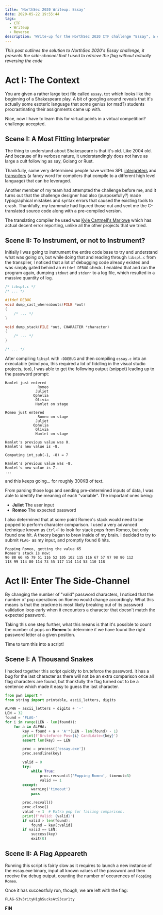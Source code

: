```yaml
---
title: 'NorthSec 2020 Writeup: Essay'
date: 2020-05-22 19:55:44
tags:
  - CTF
  - Writeup
  - Reverse
description: 'Write-up for the NorthSec 2020 CTF challenge "Essay", a crackme written in the Shakespeare Programming Language (SPL)'
---
```


*This post outlines the solution to NorthSec 2020's Essay challenge, it presents the side-channel that I used to retrieve the flag without actually reversing the code*


# Act I: The Context

You are given a rather large text file called `essay.txt` which looks like the beginning of a Shakespeare play. A bit of googling around reveals that it's actually some esoteric language that some genius (or mad?) students procrastinating their assignments came up with.

Nice, now I have to learn this for virtual points in a virtual competition? challenge accepted.


## Scene I: A Most Fitting Interpreter

The thing to understand about Shakespeare is that it's old. Like 2004 old. And because of its verbose nature, it understandingly does not have as large a cult following as say, Golang or Rust.

Thankfully, some very determined people have written SPL [interpreters][2] and [transpilers][3] (a fancy word for compilers that compile to a different high level language) that can be leveraged.

Another member of my team had attempted the challenge before me, and it turns out that the challenge designer had also (purposefully?) made typographical mistakes and syntax errors that caused the existing tools to crash. Thankfully, my teammate had figured those out and sent me the C-translated source code along with a pre-compiled version.

The translating compiler he used was [Kyle Cartmell's Marlowe][1] which has actual decent error reporting, unlike all the other projects that we tried.

[1]: https://bitbucket.org/kcartmell/marlowe/
[2]: https://github.com/zmbc/shakespearelang
[3]: https://github.com/redleek/spl2c


## Scene II: To Instrument, or not to Instrument?

Initially I was going to instrument the entire code base to try and understand what was going on, but while doing that and reading through `libspl.c` from the transpiler, I noticed that a lot of debugging code already existed and was simply gated behind an `#ifdef DEBUG` check. I enabled that and ran the program again, dumping `stdout` and `stderr` to a log file, which resulted in a massive quantity of log.

```c
/* libspl.c */
/* ... */

#ifdef DEBUG
void dump_cast_whereabouts(FILE *out)
{
    /* ... */
}

void dump_stack(FILE *out, CHARACTER *character)
{
    /* ... */
}

/* ... */
```

After compiling `libspl` with `-DDEBUG` and then compiling `essay.c` into an executable (mind you, this required a lot of fiddling in the visual studio projects, too), I was able to get the following output (snippet) leading up to the password prompt:

```plain
Hamlet just entered
               Romeo
              Juliet
             Ophelia
              Olivia
              Hamlet on stage

Romeo just entered
               Romeo on stage
              Juliet
             Ophelia
              Olivia
              Hamlet on stage

Hamlet's previous value was 0.
Hamlet's new value is -8.

Computing int_sub(-1, -8) = 7

Hamlet's previous value was -8.
Hamlet's new value is 7.
...
```

and this keeps going... for roughly 300KB of text.

From parsing those logs and sending pre-determined inputs of data, I was able to identify the meaning of each "variable". The important ones being:

- **Juliet** The user input
- **Romeo** The expected password

I also determined that at some point Romeo's stack would need to be popped to perform character comparison. I used a very advanced technique known as `Ctrl+F` to look for stack pops from Romeo, but only found one hit. A theory began to brew inside of my brain. I decided to try to submit `FLAG-` as my input, and promptly found 6 hits.


```plain
Popping Romeo, getting the value 65
Romeo's stack is now:
90 88 66 45 79 51 116 52 105 102 115 116 67 57 97 98 80 112
118 99 114 80 114 73 55 117 114 114 53 110 118
```

# Act II: Enter The Side-Channel

By changing the number of "valid" password characters, I noticed that the number of pop operations on Romeo would change accordingly. What this means is that the crackme is most likely breaking out of its password validation loop early when it encounters a character that doesn't match the expected password.

Taking this one step further, what this means is that it's possible to count the number of pops on **Romeo** to determine if we have found the right password letter at a given position.

Time to turn this into a script!

## Scene I: A Thousand Snakes

I hacked together this script quickly to bruteforce the password. It has a bug for the last character as there will not be an extra comparison once all flag characters are found, but thankfully the flag turned out to be a sentence which made it easy to guess the last character.

```python
from pwn import *
from string import printable, ascii_letters, digits

ALPHA = ascii_letters + digits + '-'
LEN = 32
found = 'FLAG-'
for i in range(LEN - len(found)):
    for a in ALPHA:
        key = found + a + 'A'*(LEN - len(found) - 1)
        print(f'Bruteforce Pos={i} Candidate={key}')
        assert len(key) == LEN

        proc = process(['essay.exe'])
        proc.sendline(key)

        valid = 0
        try:
            while True:
                proc.recvuntil('Popping Romeo', timeout=3)
                valid += 1
        except:
            warning('timeout')
            pass

        proc.recvall()
        proc.close()
        valid -= 1  # Extra pop for failing comparison.
        print(f'Valid: {valid}')
        if valid > len(found):
            found = key[:valid]
        if valid == LEN:
            success(key)
            exit(0)
```
## Scene II: A Flag Appeareth

Running this script is fairly slow as it requires to launch a new instance of the essay.exe binary, input all known values of the password and then receive the debug output, counting the number of occurences of `Popping Romeo`.

Once it has successfuly run, though, we are left with the flag:

`FLAG-S3v3rityH1ghSucksAtS3cur1ty`

**FIN**